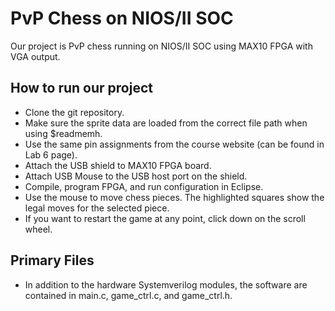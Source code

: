 # PvP Chess on NIOS/II SOC

Our project is PvP chess running on NIOS/II SOC using MAX10 FPGA with VGA output.

## How to run our project
* Clone the git repository.
* Make sure the sprite data are loaded from the correct file path when using $readmemh.
* Use the same pin assignments from the course website (can be found in Lab 6 page).
* Attach the USB shield to MAX10 FPGA board.
* Attach USB Mouse to the USB host port on the shield.
* Compile, program FPGA, and run configuration in Eclipse.
* Use the mouse to move chess pieces. The highlighted squares show the legal moves for the selected piece.
* If you want to restart the game at any point, click down on the scroll wheel.

## Primary Files
* In addition to the hardware Systemverilog modules, the software are contained in main.c, game_ctrl.c, and game_ctrl.h.
